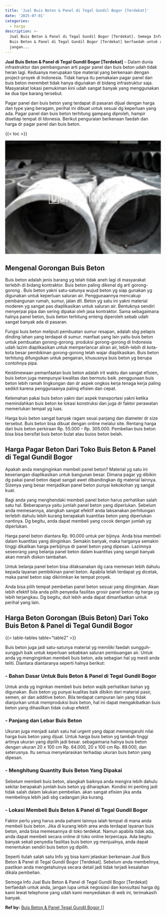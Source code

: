 ```yaml
---
title: 'Jual Buis Beton & Panel di Tegal Gundil Bogor [Terdekat]'
date: '2025-07-01'
categories:
  - harga
description: >-
  Jual Buis Beton & Panel di Tegal Gundil Bogor [Terdekat]. Semoga Info Jual
  Buis Beton & Panel di Tegal Gundil Bogor [Terdekat] berfaedah untuk anda,
  jangan...
---
```


**Jual Buis Beton & Panel di Tegal Gundil Bogor \[Terdekat\]** – Dalam dunia infrastruktur dan pembangunan arti pagar panel dan buis beton udah tidak heran lagi. Keduanya merupakan tipe material yang berkenaan dengan project-proyek di Indonesia. Tidak hanya itu pemakaian pagar panel dan buis beton merembet tidak hanya digunakan di bidang infrastruktur saja. Masyarakat lokasi pemukiman kini udah sangat banyak yang menggunakan ke dua tipe barang tersebut.

Pagar panel dan buis beton yang terdapat di pasaran dijual dengan harga dan type yang beragam, perihal ini dibuat untuk sesuai dg keperluan yang ada. Pagar panel dan buis beton terhitung gampang diproleh, hampir disetiap tempat di Idonesia. Berikut penguraian berkenaan faedah dan harga dr pagar panel dan buis beton.

{{< toc >}}

![Jual Buis Beton & Panel di Tegal Gundil Bogor [Terdekat]](/images/jual-panel-buis-beton-murah-45.png)

## Mengenal Gorongan Buis Beton

Buis beton adalah jenis barang yg telah tidak aneh lagi di masyarakat terlebih di bidang kontraktor. Buis beton paling dikenal dg arti gorong-gorong . Buis beton yakni satu-satunya wujud beton yg siap gunakan yg digunakan untuk keperluan saluran air. Penggunaannya mencakup pembangunan rumah, sumur, jalan dll. Beton yg satu ini yakni material moderen yg sangat pas diaplikasikan untuk saluran air. Bentuknya sendiri menyerpai pipa dan sering dipakai oleh jasa kontraktor. Sama sebagaimana halnya panel beton, buis beton terhitung enteng diperoleh sebab udah sangat banyak ada di pasaran.

Fungsi buis beton meliputi pembuatan sumur resapan, adalah sbg pelapis dinding lahan yang terdapat di sumur. manfaat yang lain yaitu buis beton untuk pembuatan gorong-gorong. produksi gorong-gorong di Indonesia udah lazim diaplikasikan untuk memperlancar aliran air, lebih-lebih di kota-kota besar pembikinan gorong-gorong telah wajar diaplikasikan. Buis beton terhitung difungsikan untuk pengairan, khususnya buis beton yg berupa contohnya pipa.

Keistimewaan pemanfaatan buis beton adalah irit waktu dan sangat efisien, buis beton juga mempunyai kwalitas dan bermutu baik. penggunaan buis beton lebih ramah lingkungan dan dr aspek ongkos kerja tenaga kerja paling sedikit karena penggunaanya paling efisien dan cepat.

Kelemahan pakai buis beton yakni dari aspek transportasi yakni ketika memindahkan buis beton ke lokasi konstruksi dan juga dr faktor perawatan memerlukan tempat yg luas.

Harga buis beton sangat banyak ragam seuai panjang dan diameter dr size tersebut. Buis beton bisa dibuat dengan online melalui site. Rentang harga dari buis beton perkiraan Rp. 55.000 – Rp. 305.000. Pembelian buis beton bisa bisa bersifat buis beton bulat atau buios beton belah.

## Harga Pagar Beton Dari Toko Buis Beton & Panel di Tegal Gundil Bogor

Apakah anda menginginkan membeli panel beton? Material yg satu ini keseriangan diaplikasikan untuk bangunan besar. Dimana pagar yg dibikin dg pakai panel beton dapat sangat awet dibandingkan dg material lainnya. Sizenya yang besar menjadikan panel beton punyai kekokohan yg sangat kuat.

Bagi anda yang menghendaki membeli panel beton harus perhatikan salah satu hal. Beberapanya yaitu jumlah panel beton yang diperlukan. Sebelum anda memesannya, alangkah sangat efektif anda laksanakan perhitungan terlebih dahulu lebih kurang berapakah kuantitas beton yang diperlukan nantinya. Dg begitu, anda dapat membeli yang cocok dengan jumlah yg diperlukan.

Harga panel beton diantara Rp. 90.000 untuk per bijinya. Anda bisa membeli dalam kuantitas yang diinginkan. Semakin banyak, maka harganya semakin tinggi dikalikan harga perbijinya dr panel beton yang dipesan. Lazimnya seseorang yang belanja panel beton dalam kuantitas yang sangat banyak akan meraih diskon tambahan.

Untuk belanja panel beton bisa dilaksanakan dg cara memesan lebih dahulu kepada layanan pembikinan panel beton. Apabila telah terdapat yg dicetak, maka panel beton siap dikirimkan ke tempat proyek.

Anda bisa pilih tempat pembelian panel beton sesuai yang diinginkan. Akan lebih efektif bila anda pilih penyedia fasilitas grosir panel beton dg harga yg lebih terjangkau. Dg begitu, duit lebih anda dapat dimanfaatkan untuk perihal yang lain.

## Harga Beton Gorongan (Buis Beton) Dari Toko Buis Beton & Panel di Tegal Gundil Bogor

{{< table-tables table="table2" >}}

Buis beton juga jadi satu-satunya material yg memiliki faedah sungguh-sungguh baik untuk keperluan sebabkan saluran pembuangan air. Untuk anda yg menginginkan membeli buis beton, ada sebagian hal yg mesti anda teliti. Diantara diantaranya seperti halnya berikut:

### \- Bahan Dasar Untuk Buis Beton & Panel di Tegal Gundil Bogor

Untuk anda yg inginkan membeli buis beton wajib perhatikan bahan yg digunakan. Buis beton yg punyai kualitas baik dibikin dari material pasir, semen, air dan additive beton. Bila terdapat campuran lain yang tidak dianjurkan untuk memproduksi buis beton, hal ini dapat mengakibatkan buis beton yang dihasilkan tidak cukup efektif.

### \- Panjang dan Lebar Buis Beton

Ukuran juga menjadi salah satu hal urgent yang dapat memengaruhi nilai harga buis beton yang dijual. Untuk harga buis beton yg tambah tinggi artinya ukuran yang dipilih jadi besar. sebagaimana halnya buis beton dengan ukuran 20 x 100 cm Rp. 64.000, 20 x 100 cm Rp. 89.000, dan seterusnya. Itu semua menyelaraskan terhadap ukuran buis beton yang dipesan.

### \- Menghitung Quantity Buis Beton Yang Dipakai

Sebelum membeli buis beton, alangkah baiknya anda mengira lebih dahulu sekitar berapakah jumlah buis beton yg diharapkan. Kondisi ini penting jadi tidak salah dalam lakukan pembelian. akan sangat efisien jika anda membelinya lebih jadi sbg cadangan jika kurang.

### \- Lokasi Membeli Buis Beton & Panel di Tegal Gundil Bogor

Faktor perlu yang harus anda pahami lainnya ialah tempat di mana anda membeli buis beton. Jika di kurang lebih area anda terdapat layanan buis beton, anda bisa memesannya di toko terdekat. Namun apabila tidak ada, anda dapat membeli secara online di toko online terpercaya. Ada begitu banyak sekali penyedia fasilitas buis beton yg menjualnya, anda dapat menentukan sendiri buis beton yg dipilih.

Seperti itulah salah satu Info yg bisa kami jelaskan berkenaan Jual Buis Beton & Panel di Tegal Gundil Bogor \[Terdekat\]. Sebelum anda membelinya, pastikan anda mengetahuinya secara detail jadi tidak terjadi kesalahan dikala pembelian.

Semoga Info Jual Buis Beton & Panel di Tegal Gundil Bogor \[Terdekat\] berfaedah untuk anda, jangan lupa untuk negosiasi dan konsultasi harga dg kami lewat telephone yang udah kami menyediakan di web ini, terimakasih banyak.

**Ref by:** [Buis Beton & Panel Tegal Gundil Bogor []](https://id.wikipedia.org/wiki/Buis)
